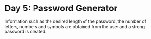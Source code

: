 # Day 5: Password Generator
Information such as the desired length of the password, the number of letters, numbers and symbols are obtained from the user and a strong password is created.
